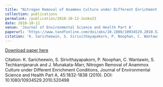 ```yaml
---
title: "Nitrogen Removal of Anammox Culture under Different Enrichment Conditions"
collection: publications
permalink: /publication/2010-10-12-Junko23
date: 2010-10-12
venue: 'Journal of Environmental Science and Health Part A'
paperurl: 'https://www.tandfonline.com/doi/abs/10.1080/10934529.2010.520498'
citation: 'K. Saricheewin, S. Sirivithayapakorn, P. Noophan, C. Wantawin, S. Techkarnjanaruk and J. Munakata-Marr, Nitrogen Removal of Anammox Culture under Different Enrichment Conditions, Journal of Environmental Science and Health Part A, 45:1832-1838 (2010). DOI: 10.1080/10934529.2010.520498'
---
```


<a href='https://www.tandfonline.com/doi/abs/10.1080/10934529.2010.520498'>Download paper here</a>

Citation: K. Saricheewin, S. Sirivithayapakorn, P. Noophan, C. Wantawin, S. Techkarnjanaruk and J. Munakata-Marr, Nitrogen Removal of Anammox Culture under Different Enrichment Conditions, Journal of Environmental Science and Health Part A, 45:1832-1838 (2010). DOI: 10.1080/10934529.2010.520498